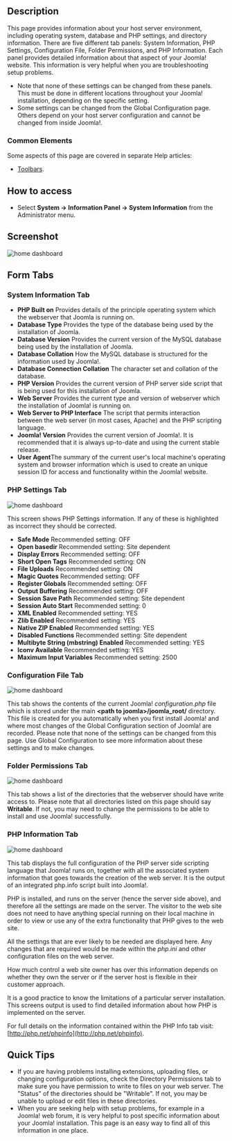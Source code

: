 <!-- Filename: Help4.x:Site_System_Information / Display title: System Information -->

## Description

This page provides information about your host server environment,
including operating system, database and PHP settings, and directory
information. There are five different tab panels: System Information,
PHP Settings, Configuration File, Folder Permissions, and PHP
Information. Each panel provides detailed information about that aspect
of your Joomla! website. This information is very helpful when you are
troubleshooting setup problems.

- Note that none of these settings can be changed from these panels.
  This must be done in different locations throughout your Joomla!
  installation, depending on the specific setting.
- Some settings can be changed from the Global Configuration page. Others 
  depend on your host server configuration and cannot be changed from inside 
  Joomla!.

### Common Elements

Some aspects of this page are covered in separate Help articles:

* [Toolbars](jdocmanual?article=help/common-elements/toolbars).

## How to access

- Select **System → Information Panel → System Information**
  from the Administrator menu.

## Screenshot

![home dashboard](../../../en/images/site/system-information-tab.png)

## Form Tabs

### System Information Tab

- **PHP Built on** Provides details of the principle operating system
  which the webserver that Joomla is running on.
- **Database Type** Provides the type of the database being used by the
  installation of Joomla.
- **Database Version** Provides the current version of the MySQL
  database being used by the installation of Joomla.
- **Database Collation** How the MySQL database is structured for the
  information used by Joomla!.
- **Database Connection Collation** The character set and collation of
  the database.
- **PHP Version** Provides the current version of PHP server side
  script that is being used for this installation of Joomla.
- **Web Server** Provides the current type and version of webserver
  which the installation of Joomla! is running on.
- **Web Server to PHP Interface** The script that permits interaction
  between the web server (in most cases, Apache) and the PHP scripting
  language.
- **Joomla! Version** Provides the current version of Joomla!. It is
  recommended that it is always up-to-date and using the current stable
  release.
- **User Agent**The summary of the current user's local machine's
  operating system and browser information which is used to create an
  unique session ID for access and functionality within the Joomla!
  website.

### PHP Settings Tab

![home dashboard](../../../en/images/site/php-settings-tab.png)

This screen shows PHP Settings information. If any of these
is highlighted as incorrect they should be corrected.

- **Safe Mode** Recommended setting: OFF
- **Open basedir** Recommended setting: Site dependent
- **Display Errors** Recommended setting: OFF
- **Short Open Tags** Recommended setting: ON
- **File Uploads** Recommended setting: ON
- **Magic Quotes** Recommended setting: OFF
- **Register Globals** Recommended setting: OFF
- **Output Buffering** Recommended setting: OFF
- **Session Save Path** Recommended setting: Site dependent
- **Session Auto Start** Recommended setting: 0
- **XML Enabled** Recommended setting: YES
- **Zlib Enabled** Recommended setting: YES
- **Native ZIP Enabled** Recommended setting: YES
- **Disabled Functions** Recommended setting: Site dependent
- **Multibyte String (mbstring) Enabled** Recommended setting: YES
- **Iconv Available** Recommended setting: YES
- **Maximum Input Variables** Recommended setting: 2500

### Configuration File Tab

![home dashboard](../../../en/images/site/configuration-file-tab.png)

This tab shows the contents of the current Joomla!
*configuration.php* file which is stored under the main **\<path to
joomla\>/joomla_root/** directory. This file is created for you
automatically when you first install Joomla! and where most changes of
the Global Configuration section of Joomla! are recorded. Please note
that none of the settings can be changed from this page. Use Global
Configuration
to see more information about these settings and to make changes.

### Folder Permissions Tab

![home dashboard](../../../en/images/site/folder-permissions-tab.png)

This tab shows a list of the directories that the webserver should
have write access to. Please note that all directories listed on this
page should say **Writable**. If not, you may need to change the
permissions to be able to install and use Joomla! successfully.

### PHP Information Tab

![home dashboard](../../../en/images/site/php-information-tab.png)

This tab displays the full configuration of the PHP server side
scripting language that Joomla! runs on, together with all the
associated system information that goes towards the creation of the web
server. It is the output of an integrated php.info script built into
Joomla!.

PHP is installed, and runs on the server (hence the server side above),
and therefore all the settings are made on the server. The visitor to
the web site does not need to have anything special running on their
local machine in order to view or use any of the extra functionality
that PHP gives to the web site.

All the settings that are ever likely to be needed are displayed here.
Any changes that are required would be made within the *php.ini* and
other configuration files on the web server.

How much control a web site owner has over this information depends on
whether they own the server or if the server host is flexible in their
customer approach.

It is a good practice to know the limitations of a particular server
installation. This screens output is used to find detailed information
about how PHP is implemented on the server.

For full details on the information contained within the PHP Info tab
visit: [http://php.net/phpinfo](http://php.net/phpinfo).

## Quick Tips

- If you are having problems installing extensions, uploading files, or
  changing configuration options, check the Directory Permissions tab
  to make sure you have permission to write to files on your web server.
  The "Status" of the directories should be "Writable". If not, you may
  be unable to upload or edit files in these directories.
- When you are seeking help with setup problems, for example in a
  Joomla! web forum, it is very helpful to post specific information
  about your Joomla! installation. This page is an easy way to find
  all of this information in one place.

